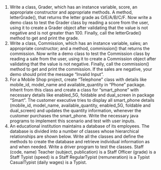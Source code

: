 1.	Write a class, Grader, which has an instance variable, score, an appropriate constructor and appropriate methods. A method, letterGrade(), that returns the letter grade as O/E/A/B/C/F. Now write a demo class to test the Grader class by reading a score from the user, using it to create a Grader object after validating that the value is not negative and is not greater than 100. Finally, call the letterGrade() method to get and print the grade. 
2.	Write a class, Commission, which has an instance variable, sales; an appropriate constructor; and a method, commission() that returns the commission. Now write a demo class to test the Commission class by reading a sale from the user, using it to create a Commission object after validating that the value is not negative. Finally, call the commission() method to get and print the commission. If the sales are negative, your demo should print the message “Invalid Input”.
3.	For a  Mobile  Shop project,  create  “Telephone”  class with details like mobile_id,  model_name  and  available_quantity  in  “Phone”  package.  Inherit from this class and create a class for “smart_phone” with necessary details like enabled_5G, foldable and dual_screen in package “Smart”. The customer executive tries to display all smart_phone details (mobile_id, model_name, available_quantity, enabled_5G, foldable and dual_screen) and updates the quantity information, whenever the customer purchases the smart_phone.  Write the necessary java programs to implement this scenario and test with user inputs.
4.	An educational institution maintains a database of its employees. The database is divided into a number of classes whose hierarchical relationships are shown below. Write all the classes and define the methods to create the database and retrieve individual information as and when needed. Write a driver program to test the classes. 
Staff (code, name) 
Teacher (subject, publication) is a Staff 
Officer (grade) is a Staff 
Typist (speed) is a Staff 
RegularTypist (remuneration) is a Typist 
CasualTypist (daily wages) is a Typist.
